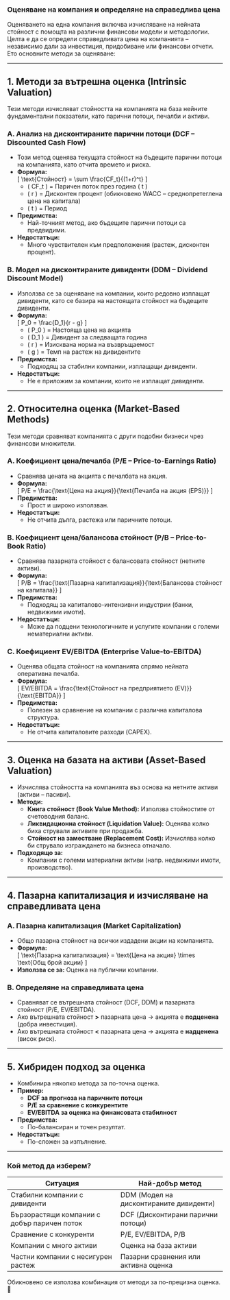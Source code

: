 ### **Оценяване на компания и определяне на справедлива цена**  

Оценяването на една компания включва изчисляване на нейната стойност с помощта на различни финансови модели и методологии. Целта е да се определи справедливата цена на компанията – независимо дали за инвестиция, придобиване или финансови отчети. Ето основните методи за оценяване:  

---

## **1. Методи за вътрешна оценка (Intrinsic Valuation)**  
Тези методи изчисляват стойността на компанията на база нейните фундаментални показатели, като парични потоци, печалби и активи.  

### **A. Анализ на дисконтираните парични потоци (DCF – Discounted Cash Flow)**  
- Този метод оценява текущата стойност на бъдещите парични потоци на компанията, като отчита времето и риска.  
- **Формула:**  
  \[
  \text{Стойност} = \sum \frac{CF_t}{(1+r)^t}
  \]  
  - \( CF_t \) = Паричен поток през година \( t \)  
  - \( r \) = Дисконтен процент (обикновено WACC – среднопретеглена цена на капитала)  
  - \( t \) = Период  
- **Предимства:**  
  - Най-точният метод, ако бъдещите парични потоци са предвидими.  
- **Недостатъци:**  
  - Много чувствителен към предположения (растеж, дисконтен процент).  

### **B. Модел на дисконтираните дивиденти (DDM – Dividend Discount Model)**  
- Използва се за оценяване на компании, които редовно изплащат дивиденти, като се базира на настоящата стойност на бъдещите дивиденти.  
- **Формула:**  
  \[
  P_0 = \frac{D_1}{r - g}
  \]  
  - \( P_0 \) = Настояща цена на акцията  
  - \( D_1 \) = Дивидент за следващата година  
  - \( r \) = Изисквана норма на възвръщаемост  
  - \( g \) = Темп на растеж на дивидентите  
- **Предимства:**  
  - Подходящ за стабилни компании, изплащащи дивиденти.  
- **Недостатъци:**  
  - Не е приложим за компании, които не изплащат дивиденти.  

---

## **2. Относителна оценка (Market-Based Methods)**  
Тези методи сравняват компанията с други подобни бизнеси чрез финансови множители.  

### **A. Коефициент цена/печалба (P/E – Price-to-Earnings Ratio)**  
- Сравнява цената на акцията с печалбата на акция.  
- **Формула:**  
  \[
  P/E = \frac{\text{Цена на акция}}{\text{Печалба на акция (EPS)}}
  \]  
- **Предимства:**  
  - Прост и широко използван.  
- **Недостатъци:**  
  - Не отчита дълга, растежа или паричните потоци.  

### **B. Коефициент цена/балансова стойност (P/B – Price-to-Book Ratio)**  
- Сравнява пазарната стойност с балансовата стойност (нетните активи).  
- **Формула:**  
  \[
  P/B = \frac{\text{Пазарна капитализация}}{\text{Балансова стойност на капитала}}
  \]  
- **Предимства:**  
  - Подходящ за капиталово-интензивни индустрии (банки, недвижими имоти).  
- **Недостатъци:**  
  - Може да подцени технологичните и услугите компании с големи нематериални активи.  

### **C. Коефициент EV/EBITDA (Enterprise Value-to-EBITDA)**  
- Оценява общата стойност на компанията спрямо нейната оперативна печалба.  
- **Формула:**  
  \[
  EV/EBITDA = \frac{\text{Стойност на предприятието (EV)}}{\text{EBITDA}}
  \]  
- **Предимства:**  
  - Полезен за сравнение на компании с различна капиталова структура.  
- **Недостатъци:**  
  - Не отчита капиталовите разходи (CAPEX).  

---

## **3. Оценка на базата на активи (Asset-Based Valuation)**  
- Изчислява стойността на компанията въз основа на нетните активи (активи – пасиви).  
- **Методи:**  
  - **Книга стойност (Book Value Method):** Използва стойностите от счетоводния баланс.  
  - **Ликвидационна стойност (Liquidation Value):** Оценява колко биха стрували активите при продажба.  
  - **Стойност на заместване (Replacement Cost):** Изчислява колко би струвало изграждането на бизнеса отначало.  
- **Подходящо за:**  
  - Компании с големи материални активи (напр. недвижими имоти, производство).  

---

## **4. Пазарна капитализация и изчисляване на справедливата цена**  
### **A. Пазарна капитализация (Market Capitalization)**  
- Общо пазарна стойност на всички издадени акции на компанията.  
- **Формула:**  
  \[
  \text{Пазарна капитализация} = \text{Цена на акция} \times \text{Общ брой акции}
  \]  
- **Използва се за:** Оценка на публични компании.  

### **B. Определяне на справедливата цена**  
- Сравняват се вътрешната стойност (DCF, DDM) и пазарната стойност (P/E, EV/EBITDA).  
- Ако вътрешната стойност **>** пазарната цена → акцията е **подценена** (добра инвестиция).  
- Ако вътрешната стойност **<** пазарната цена → акцията е **надценена** (висок риск).  

---

## **5. Хибриден подход за оценка**  
- Комбинира няколко метода за по-точна оценка.  
- **Пример:**  
  - **DCF за прогноза на паричните потоци**  
  - **P/E за сравнение с конкурентите**  
  - **EV/EBITDA за оценка на финансовата стабилност**  
- **Предимства:**  
  - По-балансиран и точен резултат.  
- **Недостатъци:**  
  - По-сложен за изпълнение.  

---

### **Кой метод да изберем?**  
| Ситуация | Най-добър метод |
|----------|----------------|
| Стабилни компании с дивиденти | DDM (Модел на дисконтираните дивиденти) |
| Бързорастящи компании с добър паричен поток | DCF (Дисконтирани парични потоци) |
| Сравнение с конкуренти | P/E, EV/EBITDA, P/B |
| Компании с много активи | Оценка на база активи |
| Частни компании с несигурен растеж | Пазарни сравнения или активна оценка |

Обикновено се използва комбинация от методи за по-прецизна оценка. 🚀

